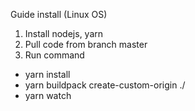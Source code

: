 Guide install (Linux OS)

1. Install nodejs, yarn
2. Pull code from branch master
3. Run command
- yarn install
- yarn buildpack create-custom-origin ./
- yarn watch